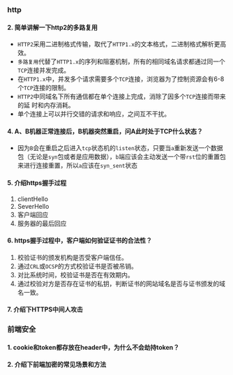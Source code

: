 ### http

#### 2. 简单讲解一下http2的多路复用

* `HTTP2`采用二进制格式传输，取代了`HTTP1.x`的文本格式，二进制格式解析更高效。
* `多路复用`代替了`HTTP1.x`的序列和阻塞机制，所有的相同域名请求都通过同一个`TCP`连接并发完成。
* 在`HTTP1.x`中，并发多个请求需要多个`TCP`连接，浏览器为了控制资源会有6-8个`TCP`连接的限制。
* `HTTP2`中同域名下所有通信都在单个连接上完成，消除了因多个`TCP`连接而带来的延 时和内存消耗。
* 单个连接上可以并行交错的请求和响应，之间互不干扰。

#### 4. A、B机器正常连接后，B机器突然重启，问A此时处于TCP什么状态？

* 因为`B`会在重启之后进入`tcp`状态机的`listen`状态，只要当`a`重新发送一个数据包（无论是`syn`包或者是应用数据），`b`端应该会主动发送一个带`rst`位的重置包来进行连接重置，所以`a`应该在`syn_sent`状态

#### 5. 介绍https握手过程

1. clientHello
2. SeverHello
3. 客户端回应
4. 服务器的最后回应

#### 6. https握手过程中，客户端如何验证证书的合法性？

1. 校验证书的颁发机构是否受客户端信任。
2. 通过`CRL`或`OCSP`的方式校验证书是否被吊销。
3. 对比系统时间，校验证书是否在有效期内。
4. 通过校验对方是否存在证书的私钥，判断证书的网站域名是否与证书颁发的域名一致。

#### 7. 介绍下HTTPS中间人攻击

### 前端安全

#### 1. cookie和token都存放在header中，为什么不会劫持token？

#### 2. 介绍下前端加密的常见场景和方法

